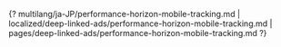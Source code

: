 {? multilang/ja-JP/performance-horizon-mobile-tracking.md | localized/deep-linked-ads/performance-horizon-mobile-tracking.md | pages/deep-linked-ads/performance-horizon-mobile-tracking.md ?}
